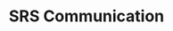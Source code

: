 ---
title: "SRS Communication"
url: /karachi/srs-communication-shop-no-4-pha-apartments-main-9-block-9-block-10-gulistan-e-johar/
shop: mobile phone
---